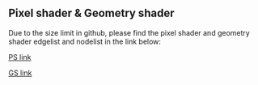 <!-- For Pixel shader & Geometry shader -->
##   Pixel shader & Geometry shader

Due to the size limit in github, please find the pixel shader and geometry shader edgelist and nodelist in the link below:

[PS link](https://drive.google.com/file/d/1Lf3a8ASBlaRdqyq8H1Oq_sj3RSb5vtaJ/view?usp=sharing)

[GS link](https://drive.google.com/file/d/1q5ufZf9xaD3agSXRBlNsbnCid8NleN13/view?usp=sharingn)

